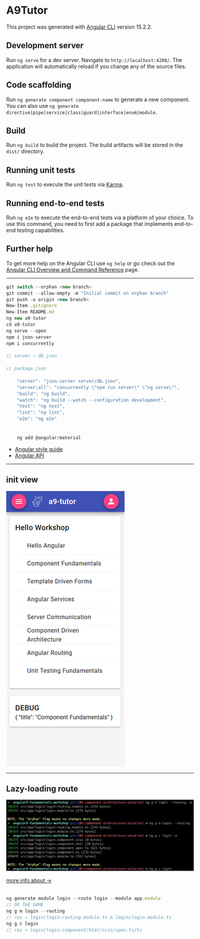 # A9Tutor

This project was generated with [Angular CLI](https://github.com/angular/angular-cli) version 15.2.2.

## Development server

Run `ng serve` for a dev server. Navigate to `http://localhost:4200/`. The application will automatically reload if you change any of the source files.

## Code scaffolding

Run `ng generate component component-name` to generate a new component. You can also use `ng generate directive|pipe|service|class|guard|interface|enum|module`.

## Build

Run `ng build` to build the project. The build artifacts will be stored in the `dist/` directory.

## Running unit tests

Run `ng test` to execute the unit tests via [Karma](https://karma-runner.github.io).

## Running end-to-end tests

Run `ng e2e` to execute the end-to-end tests via a platform of your choice. To use this command, you need to first add a package that implements end-to-end testing capabilities.

## Further help

To get more help on the Angular CLI use `ng help` or go check out the [Angular CLI Overview and Command Reference](https://angular.io/cli) page.

---

```javascript
git switch --orphan <new branch>
git commit --allow-empty -m "Initial commit on orphan branch"
git push -u origin <new branch>
New-Item .gitignore
New-Item README.md
ng new a9-tutor
cd a9-tutor
ng serve --open
npm i json-server
npm i concurrently

// server → db.json

// package.json

    "server": "json-server server/db.json",
    "server:all": "concurrently \"npm run server\" \"ng serve\"",
    "build": "ng build",
    "watch": "ng build --watch --configuration development",
    "test": "ng test",
    "lint": "ng lint",
    "e2e": "ng e2e"


    ng add @angular/material

```

- [Angular style guide](https://angular.io/guide/styleguide)
- [Angular API](https://angular.io/api)

---

## init view

![Alt text](src/assets/readmeAssets/app-view.png)

---

## Lazy-loading route

![Alt text](src/assets/readmeAssets/child-route.png)

[more info about →](https://angular.io/guide/lazy-loading-ngmodules)

```javascript

ng generate module login --route login --module app.module
// OR THE SAME
ng g m login --routing
// res → login/login-routing.module.ts & login/login.module.ts
ng g c login
// res → login/login.component/html/scss/spec.ts/ts

```
